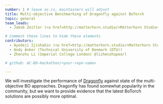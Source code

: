 ```yaml
---
number: 1 # leave as-is, maintainers will adjust
title: Multi-objective Benchmarking of Dragonfly against BoTorch
topic: general
team_leads:
  - Jakob Zeitler (<a href=http://matterhorn.studio/>Matterhorn Studio</a>)

# Comment these lines to hide these elements
contributors:
  - Ayodeji Ijishakin (<a href=http://matterhorn.studio/>Matterhorn Studio</a>)
  - Andy Anker (Technical University of Denmark (DTU))
  - Zhenzhu Li (Imperial College London) @lizhenzhupearl

# github: AC-BO-Hackathon/<your-repo-name>

---
```


We will investigate the performance of [Dragonfly](https://github.com/dragonfly/dragonfly) against state of the multi-objective BO approaches. Dragonfly has found somewhat popularity in the community, but we want to provide evidence that the latest BoTorch solutions are possibly more optimal.

